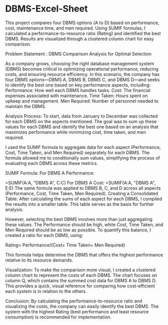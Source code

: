 # DBMS-Excel-Sheet
This project compares four DBMS options (A to D) based on performance, cost, maintenance time, and men required. Using SUMIF formulas, I calculated a performance-to-resource ratio (Rating) and identified the best DBMS. Results are visualized through a clustered column chart for easy comparison.


Problem Statement :
DBMS Comparison Analysis for Optimal Selection

As a company grows, choosing the right database management system (DBMS) becomes critical to optimizing operational performance, reducing costs, and ensuring resource efficiency. In this scenario, the company has four DBMS options—DBMS A, DBMS B, DBMS C, and DBMS D—and seeks to identify the best one based on key performance aspects, including:
Performance: How well each DBMS handles tasks.
Cost: The financial expenses associated with maintenance.
Time Taken: Hours spent on upkeep and management.
Men Required: Number of personnel needed to maintain the DBMS.


Analysis Process:
To start, data from January to December was collected for each DBMS on the aspects mentioned. The goal was to sum up these values for each DBMS and identify the best one based on an analysis that maximizes performance while minimizing cost, time taken, and men required.

I used the SUMIF formula to aggregate data for each aspect (Performance, Cost, Time Taken, and Men Required) separately for each DBMS. The formula allowed me to conditionally sum values, simplifying the process of evaluating each DBMS across these metrics.

SUMIF Formula:
For DBMS A Performance:


=SUMIF(A:A, "DBMS A", C:C)
For DBMS A Cost:
=SUMIF(A:A, "DBMS A", E:E)
The same formula was applied to DBMS B, C, and D across all aspects (Performance, Cost, Time Taken, Men Required).
Creating a Consolidated Table:
After calculating the sums of each aspect for each DBMS, I compiled the results into a smaller table. This table serves as the basis for further analysis.

However, selecting the best DBMS involves more than just aggregating these values. The Performance should be high, while Cost, Time Taken, and Men Required should be as low as possible. To quantify this balance, I created a ratio for each DBMS, using:


Rating= Performance/(Cost+ Time Taken+ Men Required)
​
 
This formula helps determine the DBMS that offers the highest performance relative to its resource demands.

Visualization:
To make the comparison more visual, I created a clustered column chart to represent the costs of each DBMS. The chart focuses on column Q, which contains the summed cost data for DBMS A to DBMS D. This provides a quick, visual reference for comparing how cost-efficient each system is in relation to the others.

Conclusion:
By calculating the performance-to-resource ratio and visualizing the costs, the company can easily identify the best DBMS. The system with the highest Rating (best performance and least resource consumption) is recommended for implementation.
